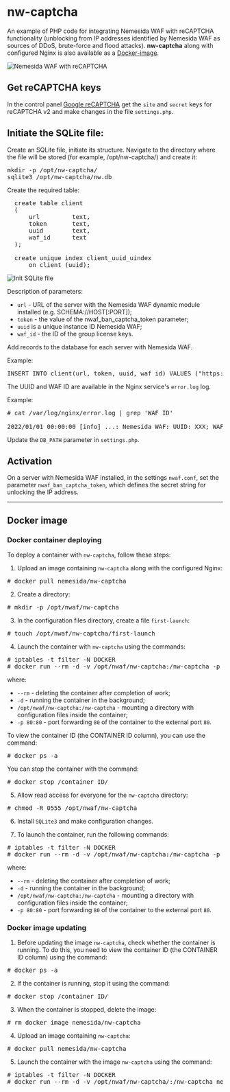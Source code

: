 # nw-captcha
An example of PHP code for integrating Nemesida WAF with reCAPTCHA functionality (unblocking from IP addresses identified by Nemesida WAF as sources of DDoS, brute-force and flood attacks). <strong>nw-captcha</strong> along with configured Nginx is also available as a [Docker-image](https://hub.docker.com/repository/docker/nemesida/nw-captcha).

![Nemesida WAF with reCAPTCHA](https://user-images.githubusercontent.com/48731852/147060694-71a72241-e22a-488a-899e-d4befbe9f297.png)

## Get reCAPTCHA keys
In the control panel [Google reCAPTCHA](https://www.google.com/recaptcha/admin/) get the <code>site</code> and <code>secret</code> keys for reCAPTCHA v2 and make changes in the file <code>settings.php</code>.

## Initiate the SQLite file:
Create an SQLite file, initiate its structure. Navigate to the directory where the file will be stored (for example, /opt/nw-captcha/) and create it:

<pre>
mkdir -p /opt/nw-captcha/
sqlite3 /opt/nw-captcha/nw.db
</pre>

Create the required table:

<pre>
  create table client
  (
      url         text,
      token       text,
      uuid        text,
      waf_id      text
  );

  create unique index client_uuid_uindex
      on client (uuid);
</pre>

![Init SQLite file](https://user-images.githubusercontent.com/99513957/158990127-538199ca-1483-4039-a6d5-f10a64697012.png)

Description of parameters:
<ul>
  <li><code>url</code> - URL of the server with the Nemesida WAF dynamic module installed (e.g. SCHEMA://HOST[:PORT]);</li>
  <li><code>token</code> - the value of the nwaf_ban_captcha_token parameter;</li>
  <li><code>uuid</code> is a unique instance ID Nemesida WAF;</li>
  <li><code>waf_id</code> - the ID of the group license keys.</li>
</ul>

Add records to the database for each server with Nemesida WAF.

Example:
<pre>INSERT INTO client(url, token, uuid, waf_id) VALUES ("https://example.ru","token","uuid","waf_id");</pre>

The UUID and WAF ID are available in the Nginx service's <code>error.log</code> log.

Example:
<pre>
# cat /var/log/nginx/error.log | grep 'WAF ID'

2022/01/01 00:00:00 [info] ...: Nemesida WAF: UUID: XXX; WAF ID: XXX. ...
</pre>

Update the <code>DB_PATH</code> parameter in <code>settings.php</code>.

## Activation
On a server with Nemesida WAF installed, in the settings <code>nwaf.conf</code>, set the parameter <code>nwaf_ban_captcha_token</code>, which defines the secret string for unlocking the IP address.

<hr>

## Docker image

### Docker container deploying

To deploy a container with <code>nw-captcha</code>, follow these steps:<br>
1. Upload an image containing <code>nw-captcha</code> along with the configured Nginx:<br>
<pre># docker pull nemesida/nw-captcha</pre>

2. Create a directory:
<pre># mkdir -p /opt/nwaf/nw-captcha</pre>

3. In the configuration files directory, create a file <code>first-launch</code>:
<pre># touch /opt/nwaf/nw-captcha/first-launch</pre>

4. Launch the container with <code>nw-captcha</code> using the commands:
<pre>
# iptables -t filter -N DOCKER
# docker run --rm -d -v /opt/nwaf/nw-captcha:/nw-captcha -p 80:80 nemesida/nw-captcha
</pre>

where:
<ul>
<li><code>--rm</code> - deleting the container after completion of work;</li>
<li><code>-d</code> - running the container in the background;</li>
<li><code>/opt/nwaf/nw-captcha:/nw-captcha</code> - mounting a directory with configuration files inside the container;</li>
<li><code>-p 80:80</code> - port forwarding <code>80</code> of the container to the external port <code>80</code>.</li>
</ul>

To view the container ID (the CONTAINER ID column), you can use the command:
<pre># docker ps -a</pre>

You can stop the container with the command:
<pre># docker stop /container ID/</pre>

5. Allow read access for everyone for the <code>nw-captcha</code> directory:
<pre># chmod -R 0555 /opt/nwaf/nw-captcha</pre>

6. Install <code>SQLite3</code> and make configuration changes.

7. To launch the container, run the following commands:
<pre>
# iptables -t filter -N DOCKER
# docker run --rm -d -v /opt/nwaf/nw-captcha:/nw-captcha -p 80:80 nemesida/nw-captcha
</pre>

where:
<ul>
<li><code>--rm</code> - deleting the container after completion of work;</li>
<li><code>-d</code> - running the container in the background;</li>
<li><code>/opt/nwaf/nw-captcha:/nw-captcha</code> - mounting a directory with configuration files inside the container;</li>
<li><code>-p 80:80</code> - port forwarding <code>80</code> of the container to the external port <code>80</code>.</li>
</ul>

### Docker image updating
1. Before updating the image <code>nw-captcha</code>, check whether the container is running. To do this, you need to view the container ID (the CONTAINER ID column) using the command:<br>
<pre># docker ps -a</pre>

2. If the container is running, stop it using the command:
<pre># docker stop /container ID/</pre>

3. When the container is stopped, delete the image:
<pre># rm docker image nemesida/nw-captcha</pre>

4. Upload an image containing <code>nw-captcha</code>:
<pre># docker pull nemesida/nw-captcha</pre>

5. Launch the container with the image <code>nw-captcha</code> using the command:
<pre>
# iptables -t filter -N DOCKER
# docker run --rm -d -v /opt/nwaf/nw-captcha/:/nw-captcha nemesida/nw-captcha
</pre>
